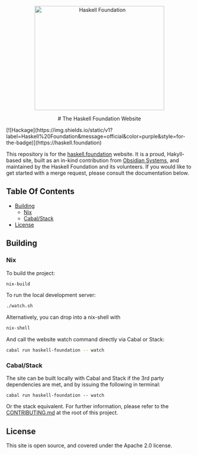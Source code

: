<p align="center">
<img src="https://haskellfoundation.github.io/static/images/logos/hf-logo-alpha.png" width="350" height="282" alt="Haskell Foundation" title="Haskell Foundation">
</p>

<p align="center">
  # The Haskell Foundation Website
</p>
[![Hackage](https://img.shields.io/static/v1?label=Haskell%20Foundation&message=official&color=purple&style=for-the-badge)](https://haskell.foundation)

This repository is for the [haskell.foundation](https://haskell.foundation) website. It is a proud, Hakyll-based site, built as an in-kind contribution from [Obsidian Systems](https://obsidian.systems), and maintained by the Haskell Foundation and its volunteers. If you would like to get started with a merge request, please consult the documentation below.

## Table Of Contents

- [Building](#building)
  - [Nix](#nix)
  - [Cabal/Stack](#cabal/stack)
- [License](#license)


## Building


### Nix

To build the project:

```bash
nix-build
```

To run the local development server:

```bash
./watch.sh
```

Alternatively, you can drop into a nix-shell with

```bash
nix-shell
```

And call the website watch command directly via Cabal or Stack:

```bash
cabal run haskell-foundation -- watch
```

### Cabal/Stack

The site can be built locally with Cabal and Stack if the 3rd party dependencies are met, and by issuing the following in terminal:

```base
cabal run haskell-foundation -- watch
```

Or the stack equivalent. For further information, please refer to the [CONTRIBUTING.md](CONTRIBUTING.md) at the root of this project.

## License

This site is open source, and covered under the Apache 2.0 license.
